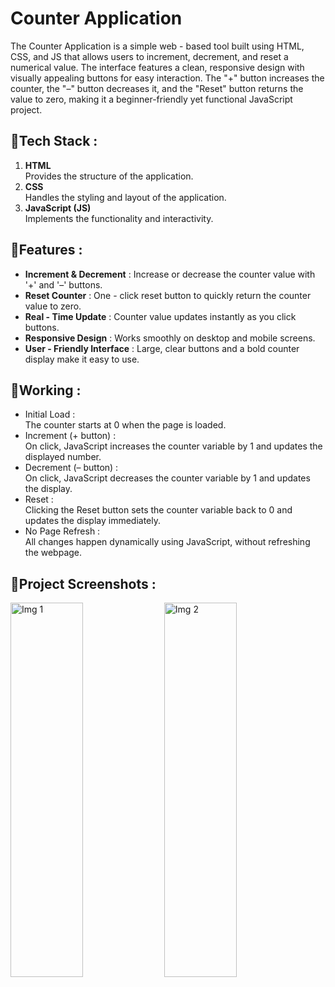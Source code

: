# Counter Application
The Counter Application is a simple web - based tool built using HTML, CSS, and JS that allows users to increment, decrement, and reset a numerical value. The interface features a clean, responsive design with visually appealing buttons for easy interaction. The "+" button increases the counter, the "–" button decreases it, and the "Reset" button returns the value to zero, making it a beginner-friendly yet functional JavaScript project.

## 📍Tech Stack :
1. **HTML**
   <br>
   Provides the structure of the application. 
2. **CSS**
   <br>
   Handles the styling and layout of the application. 
3. **JavaScript (JS)**
   <br>
   Implements the functionality and interactivity.

## 📍Features :
- **Increment & Decrement** : Increase or decrease the counter value with '+' and '–' buttons.
- **Reset Counter** : One - click reset button to quickly return the counter value to zero.
- **Real - Time Update** : Counter value updates instantly as you click buttons.
- **Responsive Design** : Works smoothly on desktop and mobile screens.
- **User - Friendly Interface** : Large, clear buttons and a bold counter display make it easy to use.

## 📍Working :
- Initial Load :
  <br>
  The counter starts at 0 when the page is loaded.
- Increment (+ button) :
  <br>
  On click, JavaScript increases the counter variable by 1 and updates the displayed number.
- Decrement (– button) :
  <br>
  On click, JavaScript decreases the counter variable by 1 and updates the display.
- Reset :
  <br>
  Clicking the Reset button sets the counter variable back to 0 and updates the display immediately.
- No Page Refresh :
  <br>
  All changes happen dynamically using JavaScript, without refreshing the webpage.

## 📍Project Screenshots :
<img width="48%" height="599" alt="Img 1" src="https://github.com/user-attachments/assets/dd5dd7e9-f363-4e89-b414-5c5cde5b9afa" />
<img width="48%" height="599" alt="Img 2" src="https://github.com/user-attachments/assets/8e7fca73-0588-4ded-8cec-8cf696bd1358" />
